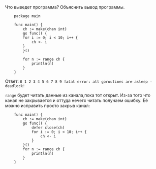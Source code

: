 Что выведет программа? Объяснить вывод программы.
```golang
    package main
    
    func main() {
        ch := make(chan int)
        go func() {
        for i := 0; i < 10; i++ {
            ch <- i
        }
        }()

        for n := range ch {
            println(n)
        }
    }
```
Ответ:
    `0
    1
    2
    3
    4
    5
    6
    7
    8
    9
    fatal error: all goroutines are asleep - deadlock!`

`range` будет читать данные из канала,пока тот открыт. Из-за того что канал не закрывается и оттуда нечего 
читать получаем ошибку. Её можно исправить просто закрыв канал:
```golang
    func main() {
        ch := make(chan int)
        go func() {
            defer close(ch)
            for i := 0; i < 10; i++ {
                ch <- i
            }
        }()
        for n := range ch {
            println(n)
        }
    }
```